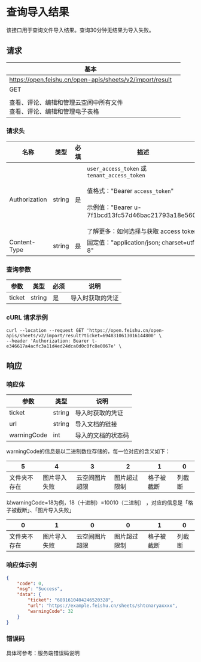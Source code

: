 # 查询导入结果
该接口用于查询文件导入结果。查询30分钟无结果为导入失败。

## 请求
| 基本 |  |
| --- | --- |
| https://open.feishu.cn/open-apis/sheets/v2/import/result |
| GET |
|  |
| 查看、评论、编辑和管理云空间中所有文件<br>查看、评论、编辑和管理电子表格 |


### 请求头
| 名称 | 类型 | 必填 | 描述 |
| --- | --- | --- | --- |
| Authorization | string | 是 | `user_access_token` 或 `tenant_access_token`<br> <br>值格式："Bearer `access_token`"<br><br>示例值："Bearer u-7f1bcd13fc57d46bac21793a18e560"<br> <br> 了解更多：如何选择与获取 access token |
| Content-Type | string | 是 | 固定值："application/json; charset=utf-8" |



### 查询参数    

| 参数          | 类型   | 必须 | 说明                                                         | 
| ------------- | ------ | ---- | ------------------------------------------------------------ | 
| ticket        | string | 是   | 导入时获取的凭证                                             | 
### cURL 请求示例
``` 
curl --location --request GET 'https://open.feishu.cn/open-apis/sheets/v2/import/result?ticket=6948310613016144800' \
--header 'Authorization: Bearer t-e346617a4acfc3a11d4ed24dca0d0c0fc8e0067e' \
```

## 响应  

### 响应体
| 参数        |类型| 说明               |
| ----------- |-----| ------------------ |
| ticket      |string| 导入时获取的凭证   |
| url         |string| 导入文档的链接     |
| warningCode |int| 导入的文档的状态码 |

warningCode的信息是以二进制数位存储的，每一位对应的含义如下：

| 5            | 4            | 3              | 2            | 1          | 0      |
| ------------ | ------------ | -------------- | ------------ | ---------- | ------ |
| 文件夹不存在 | 图片导入失败 | 云空间图片超限 | 图片超过限制 | 格子被截断 | 列截断 |

以warningCode=18为例，18（十进制）=10010（二进制） ，对应的信息是「格子被截断」、「图片导入失败」

| 0            | 1            | 0              | 0            | 1          | 0      |
| ------------ | ------------ | -------------- | ------------ | ---------- | ------ |
| 文件夹不存在 | 图片导入失败 | 云空间图片超限 | 图片超过限制 | 格子被截断 | 列截断 |

### 响应体示例    

```json
{
    "code": 0,
    "msg": "Success",
    "data": {
        "ticket": "6891610404246520328",
        "url": "https://example.feishu.cn/sheets/shtcnaryaxxxx",
        "warningCode": 32
    }
}
```
### 错误码

具体可参考：服务端错误码说明